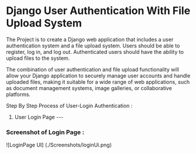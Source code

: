 # Django User Authentication With File Upload System

The Project is to create a Django web application that includes a user authentication system and a file upload system. Users should be able to register, log in, and log out. Authenticated users should have the ability to upload files to the system.

The combination of user authentication and file upload functionality will allow your Django application to securely manage user accounts and handle uploaded files, making it suitable for a wide range of web applications, such as document management systems, image galleries, or collaborative platforms.

Step By Step Process of User-Login Authentication :

1. User Login Page ---
### Screenshot of Login Page :
![LoginPage UI] (./Screenshots/loginUi.png)